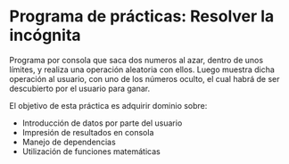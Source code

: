 # Programa de prácticas: Resolver la incógnita

Programa por consola que saca dos numeros al azar, dentro de unos límites, y realiza una operación aleatoria con ellos.
Luego muestra dicha operación al usuario, con uno de los números oculto, el cual habrá de ser descubierto por el usuario para ganar.

El objetivo de esta práctica es adquirir dominio sobre:

- Introducción de datos por parte del usuario
- Impresión de resultados en consola
- Manejo de dependencias
- Utilización de funciones matemáticas 